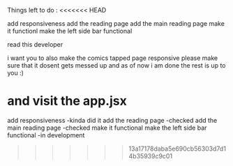 Things left to do : 
<<<<<<< HEAD

add responsiveness
add the reading page
add the main reading page
make it functionl
make the left side bar functional

read this developer 

i want you to also make the comics tapped page responsive please make sure that it dosent gets messed up and as of now i am done the rest is up to you :)

and visit the app.jsx  
=======
add responsiveness -kinda did it
add the reading page -checked
add the main reading page -checked
make it functional
make the left side bar functional -in development
>>>>>>> 13a17178daba5e690cb56303d7d14b35939c9c01
